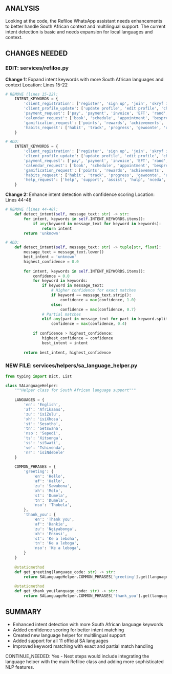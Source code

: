<!-- Model: Sonnet 3.5 -->
<!-- Cost: $0.0034 -->
<!-- Max Tokens: 8000 -->
<!-- CONTINUATION NEEDED -->
## ANALYSIS
Looking at the code, the Refiloe WhatsApp assistant needs enhancements to better handle South African context and multilingual support. The current intent detection is basic and needs expansion for local languages and context.

## CHANGES NEEDED

### EDIT: services/refiloe.py

**Change 1:** Expand intent keywords with more South African languages and context
Location: Lines 15-22
```python
# REMOVE (lines 15-22):
    INTENT_KEYWORDS = {
        'client_registration': ['register', 'sign up', 'join', 'skryf in', 'ngodiso'],
        'client_profile_update': ['update profile', 'edit profile', 'change details', 'verander', 'hleng'],
        'payment_request': ['pay', 'payment', 'invoice', 'EFT', 'rand', 'R', 'ZAR', 'betaal'],
        'calendar_request': ['book', 'schedule', 'appointment', 'bespreek', 'ukubhukisha'],
        'gamification_request': ['points', 'rewards', 'achievements', 'punte', 'amanqaku'],
        'habits_request': ['habit', 'track', 'progress', 'gewoonte', 'umkhuba']
    }

# ADD:
    INTENT_KEYWORDS = {
        'client_registration': ['register', 'sign up', 'join', 'skryf in', 'ngodiso', 'bhalisa', 'ingoda', 'rejistara'],
        'client_profile_update': ['update profile', 'edit profile', 'change details', 'verander', 'hleng', 'buyekeza', 'fetola'],
        'payment_request': ['pay', 'payment', 'invoice', 'EFT', 'rand', 'R', 'ZAR', 'betaal', 'khokha', 'patala', 'lefela'],
        'calendar_request': ['book', 'schedule', 'appointment', 'bespreek', 'ukubhukisha', 'tshwaya', 'hlela', 'beya'],
        'gamification_request': ['points', 'rewards', 'achievements', 'punte', 'amanqaku', 'meputso', 'dimaka', 'umbuyekezo'],
        'habits_request': ['habit', 'track', 'progress', 'gewoonte', 'umkhuba', 'mokgwa', 'meetlo', 'isiko'],
        'help_request': ['help', 'support', 'assist', 'hulp', 'nceda', 'thusa', 'siza']
    }
```

**Change 2:** Enhance intent detection with confidence scoring
Location: Lines 44-48
```python
# REMOVE (lines 44-48):
    def detect_intent(self, message_text: str) -> str:
        for intent, keywords in self.INTENT_KEYWORDS.items():
            if any(keyword in message_text for keyword in keywords):
                return intent
        return 'unknown'

# ADD:
    def detect_intent(self, message_text: str) -> tuple[str, float]:
        message_text = message_text.lower()
        best_intent = 'unknown'
        highest_confidence = 0.0
        
        for intent, keywords in self.INTENT_KEYWORDS.items():
            confidence = 0.0
            for keyword in keywords:
                if keyword in message_text:
                    # Higher confidence for exact matches
                    if keyword == message_text.strip():
                        confidence = max(confidence, 1.0)
                    else:
                        confidence = max(confidence, 0.7)
                # Partial matches
                elif any(part in message_text for part in keyword.split()):
                    confidence = max(confidence, 0.4)
            
            if confidence > highest_confidence:
                highest_confidence = confidence
                best_intent = intent
        
        return best_intent, highest_confidence
```

### NEW FILE: services/helpers/sa_language_helper.py
```python
from typing import Dict, List

class SALanguageHelper:
    """Helper class for South African language support"""
    
    LANGUAGES = {
        'en': 'English',
        'af': 'Afrikaans',
        'zu': 'isiZulu',
        'xh': 'isiXhosa',
        'st': 'Sesotho',
        'tn': 'Setswana',
        'nso': 'Sepedi',
        'ts': 'Xitsonga',
        'ss': 'siSwati',
        've': 'Tshivenda',
        'nr': 'isiNdebele'
    }
    
    COMMON_PHRASES = {
        'greeting': {
            'en': 'Hello',
            'af': 'Hallo',
            'zu': 'Sawubona',
            'xh': 'Molo',
            'st': 'Dumela',
            'tn': 'Dumela',
            'nso': 'Thobela',
        },
        'thank_you': {
            'en': 'Thank you',
            'af': 'Dankie',
            'zu': 'Ngiyabonga',
            'xh': 'Enkosi',
            'st': 'Ke a leboha',
            'tn': 'Ke a leboga',
            'nso': 'Ke a leboga',
        }
    }
    
    @staticmethod
    def get_greeting(language_code: str) -> str:
        return SALanguageHelper.COMMON_PHRASES['greeting'].get(language_code, 'Hello')
    
    @staticmethod
    def get_thank_you(language_code: str) -> str:
        return SALanguageHelper.COMMON_PHRASES['thank_you'].get(language_code, 'Thank you')
```

## SUMMARY
- Enhanced intent detection with more South African language keywords
- Added confidence scoring for better intent matching
- Created new language helper for multilingual support
- Added support for all 11 official SA languages
- Improved keyword matching with exact and partial match handling

CONTINUE_NEEDED: Yes - Next steps would include integrating the language helper with the main Refiloe class and adding more sophisticated NLP features.